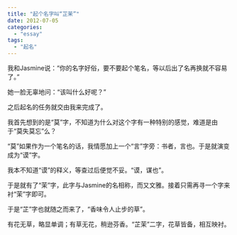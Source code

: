 ```yaml
---
title: "起个名字叫“芷茉”"
date: 2012-07-05
categories: 
  - "essay"
tags: 
  - "起名"
---
```


我和Jasmine说：“你的名字好俗，要不要起个笔名，等以后出了名再换就不容易了。”

她一脸无辜地问：“该叫什么好呢？”

之后起名的任务就交由我来完成了。

我首先想到的是“莫”字，不知道为什么对这个字有一种特别的感觉，难道是由于“莫失莫忘”么？

“莫”如果作为一个笔名的话，我情愿加上一个“言”字旁：书者，言也。于是就演变成为“谟”字。

我本不知道“谟”的释义，等查过后便觉不妥。“谟，谋也”。

于是就有了“茉”字，此字与Jasmine的名相称，而又文雅。接着只需再寻一个字来衬“茉”字即可。

于是“芷”字也就随之而来了，“香味令人止步的草”。

有花无草，略显单调；有草无花，稍逊芬香。“芷茉”二字，花草皆备，相互映衬。
